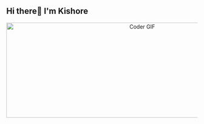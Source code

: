 ## Hi there👋 I'm Kishore

<div align="center">
    <img alt="Coder GIF" height="250" width="700" src="https://cdn.dribbble.com/users/730703/screenshots/6581243/avento.gif" />
</div>


<!--
**Kishore-09/Kishore-09** is a ✨ _special_ ✨ repository because its `README.md` (this file) appears on your GitHub profile.

Here are some ideas to get you started:

- 🔭 I’m currently working on ...
- 🌱 I’m currently learning ...
- 👯 I’m looking to collaborate on ...
- 🤔 I’m looking for help with ...
- 💬 Ask me about ...
- 📫 How to reach me: ...
- 😄 Pronouns: ...
- ⚡ Fun fact: ...
-->
